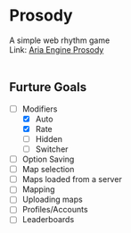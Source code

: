 # Prosody
A simple web rhythm game </br>
Link: [Aria Engine Prosody](http://cyphemercury.online/Aria-Engine-Prosody/) </br> </br>

## Furture Goals
 - [ ] Modifiers
   - [x] Auto
   - [x] Rate
   - [ ] Hidden
   - [ ] Switcher
 - [ ] Option Saving
 - [ ] Map selection
 - [ ] Maps loaded from a server 
 - [ ] Mapping 
 - [ ] Uploading maps
 - [ ] Profiles/Accounts
 - [ ] Leaderboards
